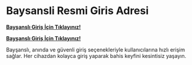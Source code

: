# Baysansli Resmi Giris Adresi

[**Bayşanslı Giriş İçin Tıklayınız!**](https://cixi.bio/bayamp)

[**Bayşanslı Giriş İçin Tıklayınız!**](https://cixi.bio/bayamp)


Bayşanslı, anında ve güvenli giriş seçenekleriyle kullanıcılarına hızlı erişim sağlar. Her cihazdan kolayca giriş yaparak bahis keyfini kesintisiz yaşayın.
